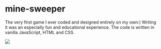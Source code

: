 # mine-sweeper
The very first game I ever coded and designed entirely on my own:)
Writing it was an especially fun and educational experience. The code is written in vanilla JavaScript, HTML and CSS.


<img src="https://user-images.githubusercontent.com/123458577/233356414-0451f31d-6590-499b-a21d-f39b962841f9.png"/>

